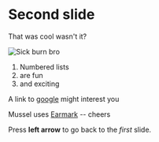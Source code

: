 # Second slide

That was cool wasn't it?

![Sick burn bro](http://i.imgur.com/VQLGJOL.gif)

1. Numbered lists
2. are fun
3. and exciting

A link to [google](http://www.google.com) might interest you

Mussel uses [Earmark](https://github.com/pragdave/earmark) -- cheers

Press **left arrow** to go back to the *first* slide.

